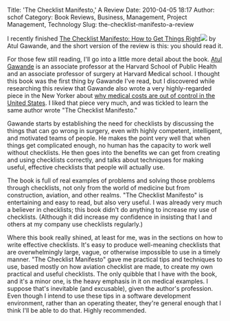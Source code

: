 Title: 'The Checklist Manifesto,' A Review
Date: 2010-04-05 18:17
Author: schof
Category: Book Reviews, Business, Management, Project Management, Technology
Slug: the-checklist-manifesto-a-review

I recently finished [The Checklist Manifesto: How to Get Things
Right](http://www.amazon.com/gp/product/0805091742/ref=as_li_ss_tl?ie=UTF8&camp=1789&creative=390957&creativeASIN=0805091742&linkCode=as2&tag=schoforg-20)![](http://www.assoc-amazon.com/e/ir?t=schoforg-20&l=as2&o=1&a=0805091742)
by Atul Gawande, and the short version of the review is this: you should
read it.

For those few still reading, I'll go into a little more detail about the
book. [Atul Gawande](http://en.wikipedia.org/wiki/Atul_Gawande) is an
associate professor at the Harvard School of Public Health and an
associate professor of surgery at Harvard Medical school. I thought this
book was the first thing by Gawande I've read, but I discovered while
researching this review that Gawande also wrote a very highly-regarded
piece in the New Yorker about [why medical costs are out of control in
the United
States](http://www.newyorker.com/reporting/2009/06/01/090601fa_fact_gawande).
I liked that piece very much, and was tickled to learn the same author
wrote "The Checklist Manifesto."

Gawande starts by establishing the need for checklists by discussing the
things that can go wrong in surgery, even with highly competent,
intelligent, and motivated teams of people. He makes the point very well
that when things get complicated enough, no human has the capacity to
work well without checklists. He then goes into the benefits we can get
from creating and using checklists correctly, and talks about techniques
for making useful, effective checklists that people will actually use.

The book is full of real examples of problems and solving those problems
through checklists, not only from the world of medicine but from
construction, aviation, and other realms. "The Checklist Manifesto" is
entertaining and easy to read, but also very useful. I was already very
much a believer in checklists; this book didn't do anything to increase
my use of checklists. (Although it did increase my confidence in
insisting that I and others at my company use checklists regularly.)

Where this book really shined, at least for me, was in the sections on
how to write effective checklists. It's easy to produce well-meaning
checklists that are overwhelmingly large, vague, or otherwise impossible
to use in a timely manner. "The Checklist Manifesto" gave me practical
tips and techniques to use, based mostly on how aviation checklist are
made, to create my own practical and useful checklists. The only quibble
that I have with the book, and it's a minor one, is the heavy emphasis
in it on medical examples. I suppose that's inevitable (and excusable),
given the author's profession. Even though I intend to use these tips in
a software development environment, rather than an operating theater,
they're general enough that I think I'll be able to do that. Highly
recommended.


